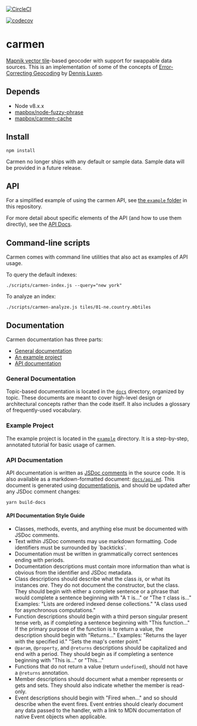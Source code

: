[![CircleCI](https://circleci.com/gh/mapbox/carmen.svg?style=svg)](https://circleci.com/gh/mapbox/carmen)

[![codecov](https://codecov.io/gh/mapbox/carmen/branch/master/graph/badge.svg)](https://codecov.io/gh/mapbox/carmen)

# carmen

[Mapnik vector tile](https://github.com/mapbox/mapnik-vector-tile)-based geocoder with support for swappable data sources.
This is an implementation of some of the concepts of [Error-Correcting Geocoding](http://arxiv.org/abs/1102.3306) by [Dennis Luxen](http://algo2.iti.kit.edu/english/luxen.php).

## Depends

- Node v8.x.x
- [mapbox/node-fuzzy-phrase](https://github.com/mapbox/node-fuzzy-phrase)
- [mapbox/carmen-cache](https://github.com/mapbox/carmen-cache)

## Install

    npm install

Carmen no longer ships with any default or sample data. Sample data will be provided in a future release.

## API

For a simplified example of using the carmen API, see [the `example` folder](./example) in this repository.

For more detail about specific elements of the API (and how to use them directly), see the [API Docs](./docs/api.md).

## Command-line scripts
Carmen comes with command line utilities that also act as examples of API usage.

To query the default indexes:

    ./scripts/carmen-index.js --query="new york"

To analyze an index:

    ./scripts/carmen-analyze.js tiles/01-ne.country.mbtiles

## Documentation

Carmen documentation has three parts:

- [General documentation](#general-documentation)
- [An example project](#example-project)
- [API documentation](#api-documentation)

### General Documentation

Topic-based documentation is located in the [`docs`](./docs) directory, organized by topic. These documents are meant to cover high-level design or architectural concepts rather than the code itself. It also includes a glossary of frequently-used vocabulary.

### Example Project

The example project is located in the [`example`](./example) directory. It is a step-by-step, annotated tutorial for basic usage of carmen.

### API Documentation

API documentation is written as [JSDoc comments](http://usejsdoc.org/) in the source code. It is also available as a markdown-formatted document: [`docs/api.md`](./docs/api.md). This document is generated using [documentationjs](http://documentation.js.org/), and should be updated after any JSDoc comment changes:

```bash
yarn build-docs
```

#### API Documentation Style Guide

* Classes, methods, events, and anything else must be documented with JSDoc comments.
* Text within JSDoc comments may use markdown formatting. Code identifiers must be surrounded by \`backticks\`.
* Documentation must be written in grammatically correct sentences ending with periods.
* Documentation descriptions must contain more information than what is obvious from the identifier and JSDoc metadata.
* Class descriptions should describe what the class *is*, or what its instances *are*. They do not document the constructor, but the class. They should begin with either a complete sentence or a phrase that would complete a sentence beginning with "A `T` is..." or "The `T` class is..." Examples: "Lists are ordered indexed dense collections." "A class used for asynchronous computations."
* Function descriptions should begin with a third person singular present tense verb, as if completing a sentence beginning with "This function..." If the primary purpose of the function is to return a value, the description should begin with "Returns..." Examples: "Returns the layer with the specified id." "Sets the map's center point."
* `@param`, `@property`, and `@returns` descriptions should be capitalized and end with a period. They should begin as if completing a sentence beginning with "This is..." or "This..."
* Functions that do not return a value (return `undefined`), should not have a `@returns` annotation.
* Member descriptions should document what a member represents or gets and sets. They should also indicate whether the member is read-only.
* Event descriptions should begin with "Fired when..." and so should describe when the event fires. Event entries should clearly document any data passed to the handler, with a link to MDN documentation of native Event objects when applicable.


